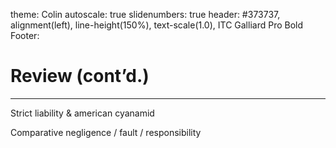 theme: Colin
autoscale: true
slidenumbers: true
header: #373737, alignment(left), line-height(150%), text-scale(1.0), ITC Galliard Pro Bold
Footer: 

# Review (cont’d.)

---

Strict liability & american cyanamid

Comparative negligence / fault / responsibility